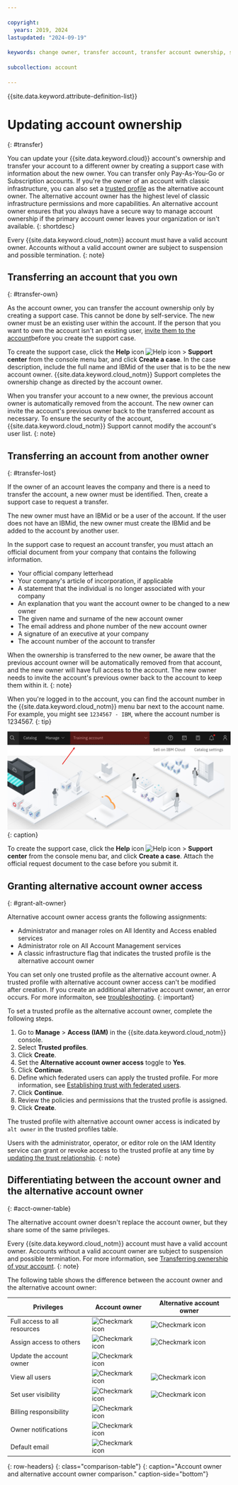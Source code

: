 ```yaml
---

copyright:
  years: 2019, 2024
lastupdated: "2024-09-19"

keywords: change owner, transfer account, transfer account ownership, switch owner, transfer owner, classic infrastructure, account owner, second account owner, two account owners, alternative account owner, trusted profile

subcollection: account

---
```


{{site.data.keyword.attribute-definition-list}}

# Updating account ownership
{: #transfer}

You can update your {{site.data.keyword.cloud}} account's ownership and transfer your account to a different owner by creating a support case with information about the new owner. You can transfer only Pay-As-You-Go or Subscription accounts. If you're the owner of an account with classic infrastructure, you can also set a [trusted profile](/docs/account?topic=account-create-trusted-profile) as the alternative account owner. The alternative account owner has the highest level of classic infrastructure permissions and more capabilities. An alternative account owner ensures that you always have a secure way to manage account ownership if the primary account owner leaves your organization or isn't available.
{: shortdesc}

Every {{site.data.keyword.cloud_notm}} account must have a valid account owner. Accounts without a valid account owner are subject to suspension and possible termination.
{: note}

## Transferring an account that you own
{: #transfer-own}

As the account owner, you can transfer the account ownership only by creating a support case. This cannot be done by self-service.  The new owner must be an existing user within the account. If the person that you want to own the account isn't an existing user, [invite them to the account](/docs/account?topic=account-iamuserinv)before you create the support case.

To create the support case, click the **Help** icon ![Help icon](../icons/help.svg "Help") > **Support center** from the console menu bar, and click **Create a case**. In the case description, include the full name and IBMid of the user that is to be the new account owner. {{site.data.keyword.cloud_notm}} Support completes the ownership change as directed by the account owner.

When you transfer your account to a new owner, the previous account owner is automatically removed from the account. The new owner can invite the account's previous owner back to the transferred account as necessary. To ensure the security of the account, {{site.data.keyword.cloud_notm}} Support cannot modify the account's user list.
{: note}

## Transferring an account from another owner
{: #transfer-lost}

If the owner of an account leaves the company and there is a need to transfer the account, a new owner must be identified. Then, create a support case to request a transfer.

The new owner must have an IBMid or be a user of the account. If the user does not have an IBMid, the new owner must create the IBMid and be added to the account by another user.

In the support case to request an account transfer, you must attach an official document from your company that contains the following information.
- Your official company letterhead
- Your company's article of incorporation, if applicable
- A statement that the individual is no longer associated with your company
- An explanation that you want the account owner to be changed to a new owner
- The given name and surname of the new account owner
- The email address and phone number of the new account owner
- A signature of an executive at your company
- The account number of the account to transfer

When the ownership is transferred to the new owner, be aware that the previous account owner will be automatically removed from that account, and the new owner will have full access to the account. The new owner needs to invite the account's previous owner back to the account to keep them within it.
{: note}

   When you're logged in to the account, you can find the account number in the {{site.data.keyword.cloud_notm}} menu bar next to the account name. For example, you might see `1234567 - IBM`, where the account number is 1234567.
   {: tip}

   ![A screen capture of the account selector in the console menu bar. The account selector displays the account name and account number, and you select the current account to display a list of other accounts that you can access.](images/account-switcher.svg "The account selector displays the account name and account number, and you select the current account to display a list of other accounts that you can access."){: caption}

To create the support case, click the **Help** icon ![Help icon](../icons/help.svg "Help") > **Support center** from the console menu bar, and click **Create a case**. Attach the official request document to the case before you submit it.

## Granting alternative account owner access
{: #grant-alt-owner}

Alternative account owner access grants the following assignments:
- Administrator and manager roles on All Identity and Access enabled services
- Administrator role on All Account Management services
- A classic infrastructure flag that indicates the trusted profile is the alternative account owner

You can set only one trusted profile as the alternative account owner. A trusted profile with alternative account owner access can't be modified after creation. If you create an additional alternative account owner, an error occurs. For more informaiton, see [troubleshooting](/docs/account?topic=account-ts_alt-owner).
{: important}

To set a trusted profile as the alternative account owner, complete the following steps.

1. Go to **Manage** > **Access (IAM)** in the {{site.data.keyword.cloud_notm}} console.
1. Select **Trusted profiles**.
1. Click **Create**.
1. Set the **Alternative account owner access** toggle to **Yes**.
1. Click **Continue**.
1. Define which federated users can apply the trusted profile. For more information, see [Establishing trust with federated users](/docs/account?topic=account-create-trusted-profile&interface=ui#create-profile-federated-ui).
1. Click **Continue**.
1. Review the policies and permissions that the trusted profile is assigned.
1. Click **Create**.

The trusted profile with alternative account owner access is indicated by `alt owner` in the trusted profiles table.

Users with the administrator, operator, or editor role on the IAM Identity service can grant or revoke access to the trusted profile at any time by [updating the trust relationship](/docs/account?topic=account-trusted-profile-update&interface=ui#trust).
{: note}

## Differentiating between the account owner and the alternative account owner
{: #acct-owner-table}

The alternative account owner doesn't replace the account owner, but they share some of the same privileges.

Every {{site.data.keyword.cloud_notm}} account must have a valid account owner. Accounts without a valid account owner are subject to suspension and possible termination. For more information, see [Transferring ownership of your account](/docs/account?topic=account-transfer&interface=ui).
{: note}

The following table shows the difference between the account owner and the alternative account owner:

| Privileges | Account owner       | Alternative account owner |
|---------------------|---------------------------|------|
| Full access to all resources |![Checkmark icon](../icons/checkmark-icon.svg) | ![Checkmark icon](../icons/checkmark-icon.svg)|
| Assign access to others | ![Checkmark icon](../icons/checkmark-icon.svg) | ![Checkmark icon](../icons/checkmark-icon.svg)|
| Update the account owner | ![Checkmark icon](../icons/checkmark-icon.svg) |  |
| View all users | ![Checkmark icon](../icons/checkmark-icon.svg) | ![Checkmark icon](../icons/checkmark-icon.svg)|
| Set user visibility | ![Checkmark icon](../icons/checkmark-icon.svg) | ![Checkmark icon](../icons/checkmark-icon.svg)|
| Billing responsibility | ![Checkmark icon](../icons/checkmark-icon.svg) |  |
| Owner notifications | ![Checkmark icon](../icons/checkmark-icon.svg) |  |
| Default email | ![Checkmark icon](../icons/checkmark-icon.svg) |  |
{: row-headers}
{: class="comparison-table"}
{: caption="Account owner and alternative account owner comparison." caption-side="bottom"}
